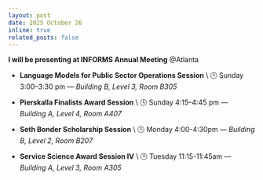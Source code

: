 ```yaml
---
layout: post
date: 2025 October 26
inline: true
related_posts: false
---
```


**I will be presenting at INFORMS Annual Meeting** @Atlanta
- **Language Models for Public Sector Operations Session** \\
🕒 Sunday 3:00–3:30 pm — *Building B, Level 3, Room B305*

- **Pierskalla Finalists Award Session** \\
🕓 Sunday 4:15–4:45 pm — *Building A, Level 4, Room A407*

- **Seth Bonder Scholarship Session** \\
🕒 Monday 4:00-4:30pm — *Building B, Level 2, Room B207*

- **Service Science Award Session IV** \\
🕒 Tuesday 11:15-11:45am — *Building A, Level 3, Room A305*